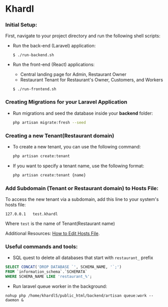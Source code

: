 # Khardl

### Initial Setup:
First, navigate to your project directory and run the following shell scripts:

- Run the back-end (Laravel) application:

  ```$ ./run-backend.sh```

- Run the front-end (React) applications:
  - Central landing page for Admin, Restaurant Owner
  - Restaurant Tenant for Restaurant's Owner, Customers, and Workers

  ```$ ./run-frontend.sh```


### Creating Migrations for your Laravel Application

   - Run migrations and seed the database inside your **backend** folder:
     ```bash
     php artisan migrate:fresh --seed
     ```

### Creating a new Tenant(Restaurant domain)


   - To create a new tenant, you can use the following command:

        ```bash
        php artisan create:tenant
        ```
   - If you want to specify a tenant name, use the following format:

        ```bash
        php artisan create:tenant {name}
        ```

### Add Subdomain (Tenant or Restaurant domain) to Hosts File:
To access the new tenant via a subdomain, add this line to your system's hosts file:

```127.0.0.1   test.khardl ```

Where `test` is the name of Tenant(Restaurant name)

Additional Resources: [How to Edit Hosts File](https://www.hostinger.com/tutorials/how-to-edit-hosts-file).


### Useful commands and tools:
- SQL quest to delete all databases that start with `restaurant_` prefix 
```sql
SELECT CONCAT('DROP DATABASE `', SCHEMA_NAME, '`;')
FROM `information_schema`.`SCHEMATA`
WHERE SCHEMA_NAME LIKE 'restaurant_%';
``` 
- Run laravel queue worker in the background:
```shell 
nohup php /home/khardl5/public_html/backend/artisan queue:work --daemon &
```